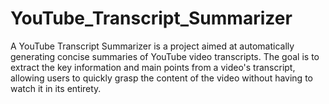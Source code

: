 # YouTube_Transcript_Summarizer
A YouTube Transcript Summarizer is a project aimed at automatically generating concise summaries of YouTube video transcripts. The goal is to extract the key information and main points from a video's transcript, allowing users to quickly grasp the content of the video without having to watch it in its entirety.
